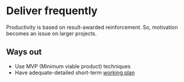 # Deliver frequently

Productivity is based on result-awarded reinforcement.
So, motivation becomes an issue on larger projects.

## Ways out

* Use MVP (Minimum viable product) techniques
* Have adequate-detailed short-term [working plan](technique-have-a-plan.md)
